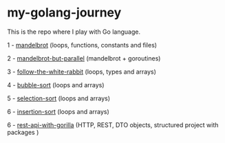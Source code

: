 # my-golang-journey

This is the repo where I play with Go language.

1 - [mandelbrot](mandelbrot) (loops, functions, constants and files)

2 - [mandelbrot-but-parallel](mandelbrot-but-parallel) (mandelbrot + goroutines)

3 - [follow-the-white-rabbit](follow-the-white-rabbit) (loops, types and arrays)

4 - [bubble-sort](bubble-sort) (loops and arrays)

5 - [selection-sort](selection-sort) (loops and arrays)

6 - [insertion-sort](insertion-sort) (loops and arrays)

6 - [rest-api-with-gorilla](rest-api-with-gorilla) (HTTP, REST, DTO objects, structured project with packages )


